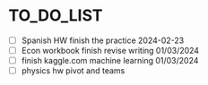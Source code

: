 # TO_DO_LIST

- [ ] Spanish HW finish the practice 2024-02-23
- [ ] Econ workbook finish revise writing 01/03/2024
- [ ] finish kaggle.com machine learning 01/03/2024
- [ ] physics hw pivot and teams
